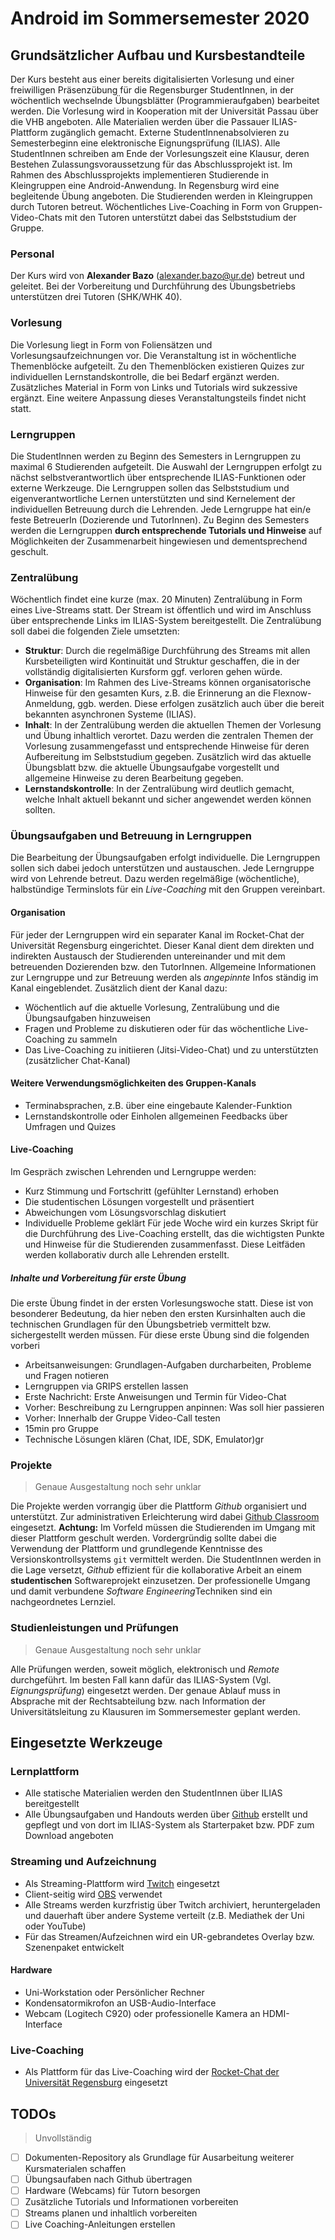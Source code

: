 # Android im Sommersemester 2020
## Grundsätzlicher Aufbau und Kursbestandteile
Der Kurs besteht aus einer bereits digitalisierten Vorlesung und einer freiwilligen Präsenzübung für die Regensburger StudentInnen, in der wöchentlich wechselnde Übungsblätter (Programmieraufgaben) bearbeitet werden. Die Vorlesung wird in Kooperation mit der Universität Passau über die VHB angeboten. Alle Materialien werden über die Passauer ILIAS-Plattform zugänglich gemacht. Externe StudentInnenabsolvieren zu Semesterbeginn eine elektronische Eignungsprüfung (ILIAS). Alle StudentInnen schreiben am Ende der Vorlesungszeit eine Klausur, deren Bestehen Zulassungsvoraussetzung für das Abschlussprojekt ist. Im Rahmen des Abschlussprojekts implementieren Studierende in Kleingruppen eine Android-Anwendung. 
In Regensburg wird eine begleitende Übung angeboten. Die Studierenden werden in Kleingruppen durch Tutoren betreut. Wöchentliches Live-Coaching in Form von Gruppen-Video-Chats mit den Tutoren unterstützt dabei das Selbststudium der Gruppe. 
### Personal
Der Kurs wird von **Alexander Bazo** (alexander.bazo@ur.de) betreut und geleitet. Bei der Vorbereitung und Durchführung des Übungsbetriebs unterstützen drei Tutoren (SHK/WHK 40).
### Vorlesung
Die Vorlesung liegt in Form von Foliensätzen und Vorlesungsaufzeichnungen vor. Die Veranstaltung ist in wöchentliche Themenblöcke aufgeteilt. Zu den Themenblöcken existieren Quizes zur individuellen Lernstandskontrolle, die bei Bedarf ergänzt werden. Zusätzliches Material in Form von Links und Tutorials wird sukzessive ergänzt. Eine weitere Anpassung dieses Veranstaltungsteils findet nicht statt.
### Lerngruppen
Die StudentInnen werden zu Beginn des Semesters in Lerngruppen zu maximal 6 Studierenden aufgeteilt. Die Auswahl der Lerngruppen erfolgt zu nächst selbstverantwortlich über entsprechende ILIAS-Funktionen oder externe Werkzeuge. Die Lerngruppen sollen das Selbststudium und eigenverantwortliche Lernen unterstützten und sind Kernelement der individuellen Betreuung durch die Lehrenden. Jede Lerngruppe hat ein/e feste BetreuerIn (Dozierende und TutorInnen). Zu Beginn des Semesters werden die Lerngruppen **durch entsprechende Tutorials und Hinweise** auf Möglichkeiten der Zusammenarbeit hingewiesen und dementsprechend geschult.
### Zentralübung
Wöchentlich findet eine kurze (max. 20 Minuten) Zentralübung in Form eines Live-Streams statt. Der Stream ist öffentlich und wird im Anschluss über entsprechende Links im ILIAS-System bereitgestellt. Die Zentralübung soll dabei die folgenden Ziele umsetzten:
* **Struktur**: Durch die regelmäßige Durchführung des Streams mit allen Kursbeteiligten wird Kontinuität und Struktur geschaffen, die in der vollständig digitalisierten Kursform ggf. verloren gehen würde.
* **Organisation**: Im Rahmen des Live-Streams können organisatorische Hinweise für den gesamten Kurs, z.B. die Erinnerung an die Flexnow-Anmeldung, ggb. werden. Diese erfolgen zusätzlich auch über die bereit bekannten asynchronen Systeme (ILIAS).
* **Inhalt**: In der Zentralübung werden die aktuellen Themen der Vorlesung und Übung inhaltlich verortet. Dazu werden die zentralen Themen der Vorlesung zusammengefasst und entsprechende Hinweise für deren Aufbereitung im Selbststudium gegeben. Zusätzlich wird das aktuelle Übungsblatt bzw. die aktuelle Übungsaufgabe vorgestellt und allgemeine Hinweise zu deren Bearbeitung gegeben. 
* **Lernstandskontrolle**: In der Zentralübung wird deutlich gemacht, welche Inhalt aktuell bekannt und sicher angewendet werden können sollten.
### Übungsaufgaben und Betreuung in Lerngruppen
Die Bearbeitung der Übungsaufgaben erfolgt individuelle. Die Lerngruppen sollen sich dabei jedoch unterstützen und austauschen. Jede Lerngruppe wird von Lehrende betreut. Dazu werden regelmäßige (wöchentliche), halbstündige Terminslots für ein *Live-Coaching* mit den Gruppen vereinbart. 
#### Organisation
Für jeder der Lerngruppen wird ein separater Kanal im Rocket-Chat der Universität Regensburg eingerichtet. Dieser Kanal dient dem direkten und indirekten Austausch der Studierenden untereinander und mit dem betreuenden Dozierenden bzw. den TutorInnen. Allgemeine Informationen zur Lerngruppe und zur Betreuung werden als *angepinnte* Infos ständig im Kanal eingeblendet. Zusätzlich dient der Kanal dazu:
* Wöchentlich auf die aktuelle Vorlesung, Zentralübung und die Übungsaufgaben hinzuweisen
* Fragen und Probleme zu diskutieren oder für das wöchentliche Live-Coaching zu sammeln
* Das Live-Coaching zu initiieren (Jitsi-Video-Chat) und zu unterstützten (zusätzlicher Chat-Kanal)
#### Weitere Verwendungsmöglichkeiten des Gruppen-Kanals
- Terminabsprachen, z.B. über eine eingebaute Kalender-Funktion
- Lernstandskontrolle oder Einholen allgemeinen Feedbacks über Umfragen und Quizes
#### Live-Coaching 
Im Gespräch zwischen Lehrenden und Lerngruppe werden:
* Kurz Stimmung und Fortschritt (gefühlter Lernstand) erhoben
* Die studentischen Lösungen vorgestellt und präsentiert
* Abweichungen vom Lösungsvorschlag diskutiert
* Individuelle Probleme geklärt
Für jede Woche wird ein kurzes Skript für die Durchführung des Live-Coaching erstellt, das die wichtigsten Punkte und Hinweise für die Studierenden zusammenfasst. Diese Leitfäden werden kollaborativ durch alle Lehrenden erstellt.
##### Inhalte und Vorbereitung für erste Übung
Die erste Übung findet in der ersten Vorlesungswoche statt. Diese ist von besonderer Bedeutung, da hier neben den ersten Kursinhalten auch die technischen Grundlagen für den Übungsbetrieb vermittelt bzw. sichergestellt werden müssen. Für diese erste Übung sind die folgenden vorberi
- Arbeitsanweisungen: Grundlagen-Aufgaben durcharbeiten, Probleme und Fragen notieren
- Lerngruppen via GRIPS erstellen lassen
- Erste Nachricht: Erste Anweisungen und Termin für Video-Chat
- Vorher: Beschreibung zu Lerngruppen anpinnen: Was soll hier passieren
- Vorher: Innerhalb der Gruppe Video-Call testen
- 15min pro Gruppe
- Technische Lösungen klären (Chat, IDE, SDK, Emulator)gr

### Projekte
> Genaue Ausgestaltung noch sehr unklar

Die Projekte werden vorrangig über die Plattform *Github* organisiert und unterstützt. Zur administrativen Erleichterung wird dabei [Github Classroom](https://classroom.github.com/) eingesetzt. **Achtung:** Im Vorfeld müssen die Studierenden im Umgang mit dieser Plattform geschult werden. Vordergründig sollte dabei die Verwendung der Plattform und grundlegende Kenntnisse des Versionskontrollsystems `git` vermittelt werden. Die StudentInnen werden in die Lage versetzt, *Github* effizient für die kollaborative Arbeit an einem **studentischen** Softwareprojekt einzusetzen. Der professionelle Umgang und damit verbundene *Software Engineering*Techniken sind ein nachgeordnetes Lernziel.
### Studienleistungen und Prüfungen
> Genaue Ausgestaltung noch sehr unklar

Alle Prüfungen werden, soweit möglich, elektronisch und *Remote* durchgeführt. Im besten Fall kann dafür das ILIAS-System (Vgl. *Eignungsprüfung*) eingesetzt werden. Der genaue Ablauf muss in Absprache mit der Rechtsabteilung bzw. nach Information der Universitätsleitung zu Klausuren im Sommersemester geplant werden.
## Eingesetzte Werkzeuge
### Lernplattform
- Alle statische Materialien werden den StudentInnen über ILIAS bereitgestellt
- Alle Übungsaufgaben und Handouts werden über [Github](https://github.com/Android-Regensburg) erstellt und gepflegt und von dort im ILIAS-System als Starterpaket bzw. PDF zum Download angeboten
### Streaming und Aufzeichnung
- Als Streaming-Plattform wird [Twitch](twitch.tv) eingesetzt
- Client-seitig wird [OBS](https://obsproject.com/de) verwendet
- Alle Streams werden kurzfristig über Twitch archiviert, heruntergeladen und dauerhaft über andere Systeme verteilt (z.B. Mediathek der Uni oder YouTube)
- Für das Streamen/Aufzeichnen wird ein UR-gebrandetes Overlay bzw. Szenenpaket entwickelt
#### Hardware
- Uni-Workstation oder Persönlicher Rechner
- Kondensatormikrofon an USB-Audio-Interface
- Webcam (Logitech C920) oder professionelle Kamera an HDMI-Interface
### Live-Coaching
- Als Plattform für das Live-Coaching wird der [Rocket-Chat der Universität Regensburg](https://chat.ur.de) eingesetzt
## TODOs
> Unvollständig

* [ ] Dokumenten-Repository als Grundlage für Ausarbeitung weiterer Kursmaterialen schaffen
* [ ] Übungsaufaben nach Github übertragen
* [ ] Hardware (Webcams) für Tutorn besorgen
* [ ] Zusätzliche Tutorials und Informationen vorbereiten
* [ ] Streams planen und inhaltlich vorbereiten 
* [ ] Live Coaching-Anleitungen erstellen

<!--stackedit_data:
eyJoaXN0b3J5IjpbMTM2NDYzOTU5NSw4MzM2Nzc1MDQsMTM5Nz
I1NzEwOSwxMTA3Mzg0ODQ5LDIwMzUzNDMxMzAsMTEwMjMxNjU3
MCwxMjY5MjE3MTg4LDE4OTMzMzU3MjIsNjQ4MTU4MzQ2LDI1MD
M1NDkwNSwtMTk2NDQ1NTI0OSwxMDc0OTIxMzQ3LC01MzQzNDQ3
MzEsNjUwMzYzOTgwLDI3ODU5NDEzMCw3NzIyODk0ODVdfQ==
-->